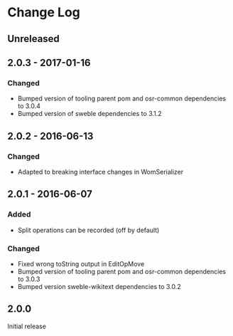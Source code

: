 # Change Log

## Unreleased

## 2.0.3 - 2017-01-16
### Changed
- Bumped version of tooling parent pom and osr-common dependencies to 3.0.4
- Bumped version of sweble dependencies to 3.1.2

## 2.0.2 - 2016-06-13
### Changed
- Adapted to breaking interface changes in WomSerializer

## 2.0.1 - 2016-06-07
### Added
- Split operations can be recorded (off by default)

### Changed
- Fixed wrong toString output in EditOpMove
- Bumped version of tooling parent pom and osr-common dependencies to 3.0.3
- Bumped version sweble-wikitext dependencies to 3.0.2

## 2.0.0
Initial release
